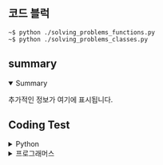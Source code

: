## 코드 블럭
```
~$ python ./solving_problems_functions.py
~$ python ./solving_problems_classes.py
```
## summary
<details open>
  <summary>Summary</summary>
  <p>추가적인 정보가 여기에 표시됩니다.</p>
</details>

## Coding Test
<details>
  <summary>Python</summary>
    <details>
      <summary>백준</summary>

    |구분|소스|문제설명|출처|
    |--|--|--|--|
    |입출력과 사칙연산|[Python](./docs/codingtests/function/2557.py)|Hello World!를 출력|[백준 2557](https://www.acmicpc.net/problem/2557)|
    |입출력과 사칙연산|[Python](./docs/codingtests/function/1000.py)|A+B 출력|[백준 1000](https://www.acmicpc.net/problem/1000)|
    |입출력과 사칙연산|[Python](./docs/codingtests/function/1001.py)|A-B 출력|[백준 1001](https://www.acmicpc.net/problem/1001)|
    |입출력과 사칙연산|[Python](./docs/codingtests/function/10998.py)|A*B 출력|[백준 10998](https://www.acmicpc.net/problem/10998)|
    |입출력과 사칙연산|[Python](./docs/codingtests/function/1008.py)|A/B 출력|[백준 1008](https://www.acmicpc.net/problem/1008)|
    |입출력과 사칙연산|[Python](./docs/codingtests/function/10869.py)|사칙연산|[백준 10869](https://www.acmicpc.net/problem/10869)|
    |입출력과 사칙연산|[Python](./docs/codingtests/function/10926.py)|??! 출력|[백준 10926](https://www.acmicpc.net/problem/10926)|
    |입출력과 사칙연산|[Python](./docs/codingtests/function/18108.py)|서기 연도로 변환 출력|[백준 18108](https://www.acmicpc.net/problem/18108)|
    |입출력과 사칙연산|[Python](./docs/codingtests/function/10430.py)|값 구하기|[백준 10430](https://www.acmicpc.net/problem/10430)|
    |입출력과 사칙연산|[Python](./docs/codingtests/function/2588.py)|세 자리 수 곱셈 출력|[백준 2588](https://www.acmicpc.net/problem/2588)|
    |입출력과 사칙연산|[Python](./docs/codingtests/function/11382.py)|A + B + C를 계산|[백준 11382](https://www.acmicpc.net/problem/11382)|
    |입출력과 사칙연산|[Python](./docs/codingtests/pure/10171.py)|고양이 출력|[백준 10171](https://www.acmicpc.net/problem/10171)|
    |입출력과 사칙연산|[Python](./docs/codingtests/pure/10172.py)|개 출력|[백준 10172](https://www.acmicpc.net/problem/10172)|
    |조건문|[Python]()|두 수 비교하기|[백준 1330](https://www.acmicpc.net/problem/1330)|
    |조건문|[Python]()|시험 성적 출력하기|[백준 9498](https://www.acmicpc.net/problem/9498)|
    |조건문|[Python]()|윤년 구하기|[백준 2753](https://www.acmicpc.net/problem/2753)|
    |조건문|[Python]()|사분면 고르기|[백준 14681](https://www.acmicpc.net/problem/14681)|
    |조건문|[Python]()|알람 시간 출력|[백준 2884](https://www.acmicpc.net/problem/2884)|
    |조건문|[Python]()|시각 구하기|[백준 2525](https://www.acmicpc.net/problem/2525)|
    |조건문|[Python]()|첫째 줄에 3개의 눈구하기|[백준 2480](https://www.acmicpc.net/problem/2480)|
    |반복문|[Python]()|구구단 N단 출력|[백준 2739](https://www.acmicpc.net/problem/2739)|
    |반복문|[Python]()| A+B 출력|[백준 10950](https://www.acmicpc.net/problem/10950)|
    |반복문|[Python]()|1부터 n까지 합 구하기|[백준 8393](https://www.acmicpc.net/problem/8393)|
    |반복문|[Python]()|영수증 금액 구하기|[백준 25304](https://www.acmicpc.net/problem/25304)|
    |반복문|[Python]()|정수 자료형의 이름 출력|[백준 25314](https://www.acmicpc.net/problem/25314)|
    |반복문|[Python]()|A+B 출력|[백준 15552](https://www.acmicpc.net/problem/15552)|
    |반복문|[Python]()|A+B 출력|[백준 11021](https://www.acmicpc.net/problem/11021)|
    |반복문|[Python]()|A+B 출력|[백준 11022](https://www.acmicpc.net/problem/11022)|
    |반복문|[Python]()|별 찍기|[백준 2438](https://www.acmicpc.net/problem/2438)|
    |반복문|[Python]()|별 찍기|[백준 2439](https://www.acmicpc.net/problem/2439)|
    |반복문|[Python]()|A+B 출력|[백준 10952](https://www.acmicpc.net/problem/10952)|
    |반복문|[Python]()|A+B 출력|[백준 10951](https://www.acmicpc.net/problem/10951)|
    |1차원 배열|[Python]()|개수 세기|[백준 10807](https://www.acmicpc.net/problem/10807)|
    |1차원 배열|[Python]()|X보다 작은 수|[백준 10871](https://www.acmicpc.net/problem/10871)|
    |1차원 배열|[Python]()|최솟값 최댓값 구하기|[백준 10818](https://www.acmicpc.net/problem/10818)|
    |1차원 배열|[Python]()|최댓값 구하기|[백준 2562](https://www.acmicpc.net/problem/2562)|
    |1차원 배열|[Python]()|바구니에 공넣기|[백준 10810](https://www.acmicpc.net/problem/10810)|
    |1차원 배열|[Python]()|공 바꾸기|[백준 10813](https://www.acmicpc.net/problem/10813)|
    |1차원 배열|[Python]()|과제 제출 안한 사람 찾기|[백준 5597](https://www.acmicpc.net/problem/5597)|
    |1차원 배열|[Python]()|서로 다른 나머지 구하기|[백준 3052](https://www.acmicpc.net/problem/3052)|
    |1차원 배열|[Python]()|바구니 뒤집기|[백준 10811](https://www.acmicpc.net/problem/10811)|
    |1차원 배열|[Python]()|평균 구하기|[백준 1546](https://www.acmicpc.net/problem/1546)|
    |문자열|[Python]()|i번째 글자 출력|[백준 27866](https://www.acmicpc.net/problem/27866)|
    |문자열|[Python]()|단어 길이 출력|[백준 2743](https://www.acmicpc.net/problem/2743)|
    |문자열|[Python]()|문자열 첫 글자와 마지막 글자 출력|[백준 9086](https://www.acmicpc.net/problem/9086)|
    |문자열|[Python]()|아스키 코드 값 구하기|[백준 11654](https://www.acmicpc.net/problem/11654)|
    |문자열|[Python]()|숫자 N개의 합 출력|[백준 11720](https://www.acmicpc.net/problem/117200)|
    |문자열|[Python]()|알파벳 찾기|[백준 10809](https://www.acmicpc.net/problem/10809)|
    |문자열|[Python]()|문자열 반복하기|[백준 2675](https://www.acmicpc.net/problem/2675)|
    |문자열|[Python]()|단어의 개수 출력|[백준 1152](https://www.acmicpc.net/problem/1152)|
    |문자열|[Python]()|거꾸로 읽기|[백준 2908](https://www.acmicpc.net/problem/2908)|
    |문자열|[Python]()|다이얼|[백준 5622](https://www.acmicpc.net/problem/5622)|
    |문자열|[Python]()|입력받은 그대로 출력|[백준 11718](https://www.acmicpc.net/problem/11718)|
    |심화 1|[Python]()|새싹 출력|[백준 25083](https://www.acmicpc.net/problem/25083)|
    |심화 1|[Python]()|체스 피스 구하기|[백준 3003](https://www.acmicpc.net/problem/3003)|
    |심화 1|[Python]()|별 찍기|[백준 2444](https://www.acmicpc.net/problem/2444)|
    |심화 1|[Python]()|팰린드롬인지 확인하기|[백준 10988](https://www.acmicpc.net/problem/10988)|
    |심화 1|[Python]()|반복 문자열 확인하기|[백준 1157](https://www.acmicpc.net/problem/1157)|
    |심화 1|[Python]()|크로아티아 알파벳|[백준 2941](https://www.acmicpc.net/problem/2941)|
  </details>
</details>

<details>
  <summary>프로그래머스</summary>
  
  |NO|구분|소스|문제설명|출처|
  |--|--|--|--|--|
  |1|입문문제|[Python](./docs/codingtests/programmers/120898.py)|편지지의 최소 가로길이 출력|[프로그래머스 120898](https://school.programmers.co.kr/learn/courses/30/lessons/120898)|
  |2|입문문제|[Python](./docs/codingtests/programmers/120804.py)|두 수의 곱 출력|[프로그래머스 120804](https://school.programmers.co.kr/learn/courses/30/lessons/120804)|
  |3|입문문제|[Python](./docs/codingtests/programmers/120807.py)|숫자 비교하기|[프로그래머스 120807](https://school.programmers.co.kr/learn/courses/30/lessons/120807)|
  |4|입문문제|[Python]()|두 수의 차 출력|[프로그래머스 120803](https://school.programmers.co.kr/learn/courses/30/lessons/120803)|
  |5|입문문제|[Python]()|나머지 구하기|[프로그래머스 120810](https://school.programmers.co.kr/learn/courses/30/lessons/120810)|
  |6|입문문제|[Python]()|몫 구하기|[프로그래머스 120805](https://school.programmers.co.kr/learn/courses/30/lessons/120805)|
  |7|입문문제|[Python]()|나이 구하기|[프로그래머스 120820](https://school.programmers.co.kr/learn/courses/30/lessons/120820)|
  |8|입문문제|[Python]()|두 수의 합 출력|[프로그래머스 120802](https://school.programmers.co.kr/learn/courses/30/lessons/120802)|
  |9|입문문제|[Python]()|두 수의 나눗셈 출력|[프로그래머스 120806](https://school.programmers.co.kr/learn/courses/30/lessons/120806)|
  |10|입문문제|[Python]()|각도에 따른 분류 구하기|[프로그래머스 120829](https://school.programmers.co.kr/learn/courses/30/lessons/120829)|
  |11|입문문제|[Python]()|짝수의 합 구하기|[프로그래머스 120831](https://school.programmers.co.kr/learn/courses/30/lessons/120831)|
  |12|입문문제|[Python]()|배열의 평균값 구하기|[프로그래머스 120817](https://school.programmers.co.kr/learn/courses/30/lessons/120817)|
  |13|입문문제|[Python]()|키 큰 사람 수 구하기|[프로그래머스 120585](https://school.programmers.co.kr/learn/courses/30/lessons/120585)|
  |14|입문문제|[Python]()|배열 뒤집기|[프로그래머스 120821](https://school.programmers.co.kr/learn/courses/30/lessons/120821)|
  |15|입문문제|[Python]()|배열 원소의 길이 구하기|[프로그래머스 120854](https://school.programmers.co.kr/learn/courses/30/lessons/120854)|
  |16|입문문제|[Python]()|중복된 숫자 갯수 구하기|[프로그래머스 120583](https://school.programmers.co.kr/learn/courses/30/lessons/120583)|
  |17|입문문제|[Python]()|피자 수 구하기|[프로그래머스 120816](https://school.programmers.co.kr/learn/courses/30/lessons/120816)|
  |18|입문문제|[Python]()|문자열 뒤집기|[프로그래머스 120822](https://school.programmers.co.kr/learn/courses/30/lessons/120822)|
  |19|입문문제|[Python]()|배열 자르기|[프로그래머스 120833](https://school.programmers.co.kr/learn/courses/30/lessons/120833)|
  |20|입문문제|[Python]()|피자 수 구하기|[프로그래머스 120814](https://school.programmers.co.kr/learn/courses/30/lessons/120814)|
  |21|입문문제|[Python]()|최종 금액 구하기|[프로그래머스 120830](https://school.programmers.co.kr/learn/courses/30/lessons/120830)|
  |22|입문문제|[Python]()|구매가능 수량 및 거스름돈 구하기|[프로그래머스 120819](https://school.programmers.co.kr/learn/courses/30/lessons/120819)|
  |23|입문문제|[Python]()|배열 두배 만들기|[프로그래머스 120809](https://school.programmers.co.kr/learn/courses/30/lessons/120809)|
  |24|입문문제|[Python]()|4분면 위치 구하기|[프로그래머스 120841](https://school.programmers.co.kr/learn/courses/30/lessons/120841)|
  |25|입문문제|[Python]()|문자 반복 출력|[프로그래머스 120825](https://school.programmers.co.kr/learn/courses/30/lessons/120825)|
  |26|입문문제|[Python]()|짝수 홀수 개수 구하기|[프로그래머스 120824](https://school.programmers.co.kr/learn/courses/30/lessons/120824)|
  |27|입문문제|[Python]()|특정 문자 제거하기|[프로그래머스 120826](https://school.programmers.co.kr/learn/courses/30/lessons/120826)|
  |28|입문문제|[Python]()|최댓값 만들기|[프로그래머스 120847](https://school.programmers.co.kr/learn/courses/30/lessons/120847)|
  |29|입문문제|[Python]()|중앙값 구하기|[프로그래머스 120811](https://school.programmers.co.kr/learn/courses/30/lessons/120811)|
  |30|입문문제|[Python]()|문자열안에 특정 문자열 확인하기|[프로그래머스 120908](https://school.programmers.co.kr/learn/courses/30/lessons/120908)|
  |31|입문문제|[Python]()|배열의 유사도 확인하기|[프로그래머스 120903](https://school.programmers.co.kr/learn/courses/30/lessons/120903)|
  |32|입문문제|[Python]()|세균 증식 수 구하기|[프로그래머스 120910](https://school.programmers.co.kr/learn/courses/30/lessons/120910)|
  |33|입문문제|[Python]()|옷가게 할인 후 최종 금액 구하기|[프로그래머스 120818](https://school.programmers.co.kr/learn/courses/30/lessons/120818)|
  |34|입문문제|[Python]()|순서쌍의 개수 구하기|[프로그래머스 120836](https://school.programmers.co.kr/learn/courses/30/lessons/120836)|
</details>